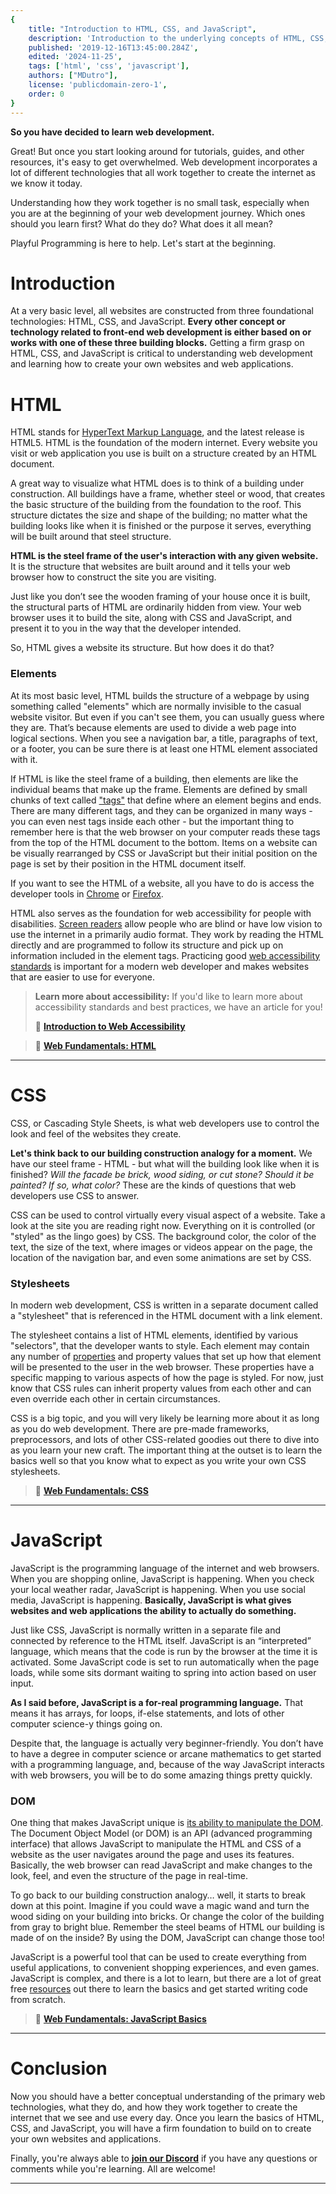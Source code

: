 ```yaml
---
{
	title: "Introduction to HTML, CSS, and JavaScript",
	description: 'Introduction to the underlying concepts of HTML, CSS, and JavaScript and how they work together.',
	published: '2019-12-16T13:45:00.284Z',
	edited: '2024-11-25',
	tags: ['html', 'css', 'javascript'],
  	authors: ["MDutro"],
	license: 'publicdomain-zero-1',
  	order: 0
}
---
```


**So you have decided to learn web development.**

Great! But once you start looking around for tutorials, guides, and other resources, it's easy to get overwhelmed. Web development incorporates a lot of different technologies that all work together to create the internet as we know it today. 

Understanding how they work together is no small task, especially when you are at the beginning of your web development journey. Which ones should you learn first? What do they do? What does it all mean?

Playful Programming is here to help. Let's start at the beginning.

# Introduction

At a very basic level, all websites are constructed from three foundational technologies: HTML, CSS, and JavaScript. **Every other concept or technology related to front-end web development is either based on or works with one of these three building blocks.** Getting a firm grasp on HTML, CSS, and JavaScript is critical to understanding web development and learning how to create your own websites and web applications.

# HTML

HTML stands for [HyperText Markup Language](https://developer.mozilla.org/en-US/docs/Web/HTML), and the latest release is HTML5. HTML is the foundation of the modern internet. Every website you visit or web application you use is built on a structure created by an HTML document.

A great way to visualize what HTML does is to think of a building under construction. All buildings have a frame, whether steel or wood, that creates the basic structure of the building from the foundation to the roof. This structure dictates the size and shape of the building; no matter what the building looks like when it is finished or the purpose it serves, everything will be built around that steel structure.


**HTML is the steel frame of the user's interaction with any given website.** It is the structure that websites are built around and it tells your web browser how to construct the site you are visiting. 

Just like you don’t see the wooden framing of your house once it is built, the structural parts of HTML are ordinarily hidden from view. Your web browser uses it to build the site, along with CSS and JavaScript, and present it to you in the way that the developer intended.

So, HTML gives a website its structure. But how does it do that?

### Elements

At its most basic level, HTML builds the structure of a webpage by using something called "elements" which are normally invisible to the casual website visitor. But even if you can't see them, you can usually guess where they are. That’s because elements are used to divide a web page into logical sections. When you see a navigation bar, a title, paragraphs of text, or a footer, you can be sure there is at least one HTML element associated with it.

If HTML is like the steel frame of a building, then elements are like the individual beams that make up the frame. Elements are defined by small chunks of text called ["tags"](https://developer.mozilla.org/en-US/docs/Learn/HTML/Introduction_to_HTML/Getting_started) that define where an element begins and ends. There are many different tags, and they can be organized in many ways - you can even nest tags inside each other - but the important thing to remember here is that the web browser on your computer reads these tags from the top of the HTML document to the bottom. Items on a website can be visually rearranged by CSS or JavaScript but their initial position on the page is set by their position in the HTML document itself.

If you want to see the HTML of a website, all you have to do is access the developer tools in [Chrome](https://developers.google.com/web/tools/chrome-devtools/open) or [Firefox](https://developer.mozilla.org/en-US/docs/Tools).

HTML also serves as the foundation for web accessibility for people with disabilities. [Screen readers](https://www.afb.org/blindness-and-low-vision/using-technology/assistive-technology-products/screen-readers) allow people who are blind or have low vision to use the internet in a primarily audio format. They work by reading the HTML directly and are programmed to follow its structure and pick up on information included in the element tags. Practicing good [web accessibility standards](https://www.w3.org/WAI/standards-guidelines/wcag/) is important for a modern web developer and makes websites that are easier to use for everyone.

> **Learn more about accessibility:**
> If you'd like to learn more about accessibility standards and best practices, we have an article for you!
>
> 📝 [**Introduction to Web Accessibility**](/posts/intro-to-web-accessibility)

> 📝 [**Web Fundamentals: HTML**](/posts/web-fundamentals-html)

---

# CSS

CSS, or Cascading Style Sheets, is what web developers use to control the look and feel of the websites they create.

**Let's think back to our building construction analogy for a moment.** We have our steel frame - HTML - but what will the building look like when it is finished? *Will the facade be brick, wood siding, or cut stone? Should it be painted? If so, what color?* These are the kinds of questions that web developers use CSS to answer.

CSS can be used to control virtually every visual aspect of a website. Take a look at the site you are reading right now. Everything on it is controlled (or "styled" as the lingo goes) by CSS. The background color, the color of the text, the size of the text, where images or videos appear on the page, the location of the navigation bar, and even some animations are set by CSS.

### Stylesheets

In modern web development, CSS is written in a separate document called a "stylesheet" that is referenced in the HTML document with a link element.

The stylesheet contains a list of HTML elements, identified by various "selectors", that the developer wants to style. Each element may contain any number of [properties](https://developer.mozilla.org/en-US/docs/Web/CSS/CSS_Properties_Reference) and property values that set up how that element will be presented to the user in the web browser. These properties have a specific mapping to various aspects of how the page is styled. For now, just know that CSS rules can inherit property values from each other and can even override each other in certain circumstances.

CSS is a big topic, and you will very likely be learning more about it as long as you do web development. There are pre-made frameworks, preprocessors, and lots of other CSS-related goodies out there to dive into as you learn your new craft. The important thing at the outset is to learn the basics well so that you know what to expect as you write your own CSS stylesheets.

> 📝 [**Web Fundamentals: CSS**](/posts/web-fundamentals-css)

---

# JavaScript

JavaScript is the programming language of the internet and web browsers. When you are shopping online, JavaScript is happening. When you check your local weather radar, JavaScript is happening. When you use social media, JavaScript is happening. **Basically, JavaScript is what gives websites and web applications the ability to actually do something.**

Just like CSS, JavaScript is normally written in a separate file and connected by reference to the HTML itself. JavaScript is an “interpreted” language, which means that the code is run by the browser at the time it is activated. Some JavaScript code is set to run automatically when the page loads, while some sits dormant waiting to spring into action based on user input.

**As I said before, JavaScript is a for-real programming language.** That means it has arrays, for loops, if-else statements, and lots of other computer science-y things going on.

Despite that, the language is actually very beginner-friendly. You don’t have to have a degree in computer science or arcane mathematics to get started with a programming language, and, because of the way JavaScript interacts with web browsers, you will be to do some amazing things pretty quickly.

### DOM

One thing that makes JavaScript unique is [its ability to manipulate the DOM](/posts/understanding-the-dom/). The Document Object Model (or DOM) is an API (advanced programming interface) that allows JavaScript to manipulate the HTML and CSS of a website as the user navigates around the page and uses its features. Basically, the web browser can read JavaScript and make changes to the look, feel, and even the structure of the page in real-time.

To go back to our building construction analogy… well, it starts to break down at this point. Imagine if you could wave a magic wand and turn the wood siding on your building into bricks. Or change the color of the building from gray to bright blue. Remember the steel beams of HTML our building is made of on the inside? By using the DOM, JavaScript can change those too!

JavaScript is a powerful tool that can be used to create everything from useful applications, to convenient shopping experiences, and even games. JavaScript is complex, and there is a lot to learn, but there are a lot of great free [resources](https://developer.mozilla.org/en-US/docs/Web/JavaScript) out there to learn the basics and get started writing code from scratch.

> 📝 [**Web Fundamentals: JavaScript Basics**](/posts/web-fundamentals-javascript-basics)

---

# Conclusion

Now you should have a better conceptual understanding of the primary web technologies, what they do, and how they work together to create the internet that we see and use every day. Once you learn the basics of HTML, CSS, and JavaScript, you will have a firm foundation to build on to create your own websites and applications.

Finally, you're always able to [**join our Discord**](https://discord.gg/FMcvc6T) if you have any questions or comments while you're learning. All are welcome!

---